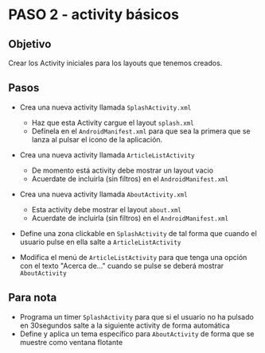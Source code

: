 PASO 2 - activity básicos
========================

Objetivo
--------

Crear los Activity iniciales para los layouts que tenemos creados.

Pasos
-----

- Crea una nueva activity llamada `SplashActivity.xml`
	- Haz que esta Activity cargue el layout `splash.xml`
	- Defínela en el `AndroidManifest.xml` para que sea la primera que se lanza al pulsar el icono de la aplicación.
	
- Crea una nueva activity llamada `ArticleListActivity`
	- De momento está activity debe mostrar un layout vacio
	- Acuerdate de incluirla (sin filtros) en el `AndroidManifest.xml`

- Crea una nueva activity llamada `AboutActivity.xml`
	- Esta activity debe mostrar el layout `about.xml`
	- Acuerdate de incluirla (sin filtros) en el `AndroidManifest.xml`

- Define una zona clickable en `SplashActivity` de tal forma que cuando el usuario pulse en ella salte a `ArticleListActivity`

- Modifica el menú de `ArticleListActivity` para que tenga una opción con el texto "Acerca de..." cuando se pulse se deberá mostrar `AboutActivity`

Para nota
---------

- Programa un timer `SplashActivity` para que si el usuario no ha pulsado en 30segundos salte a la siguiente activity de forma automática
- Define y aplica un tema específico para `AboutActivity` de forma que se muestre como ventana flotante
